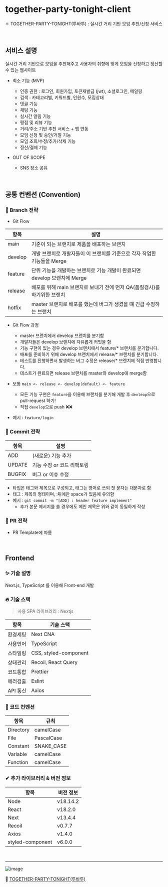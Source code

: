# together-party-tonight-client
⚛ TOGETHER-PARTY-TONIGHT(투바투) : 실시간 거리 기반 모임 추천/신청 서비스

<br>

## 서비스 설명

실시간 거리 기반으로 모임을 추천해주고 사용자의 취향에 맞게 모임을 신청하고 정산할 수 있는 웹사이트

- 최소 기능 (MVP)
  - 인증 권한 : 로그인, 회원가입, 토큰재발급 (jwt), 소셜로그인, 메일링
  - 검색 : 카테고리별, 키워드별, 인원수, 모집상태
  - 댓글 기능
  - 채팅 기능
  - 실시간 알림 기능
  - 평점 및 리뷰 기능
  - 거리/주소 기반 추천 서비스 + 맵 연동
  - 모임 신청 및 승인/거절 기능
  - 모임 조회/수정/추가/삭제 기능
  - 정산/결제 기능

- OUT OF SCOPE
  - SNS 장소 공유

<br>

## 공통 컨벤션 (Convention)

### 🌴 Branch 전략 
- Git Flow

|  **항목**  |                                  **설명**                                   |
| ---------- | --------------------------------------------------------------------------- |
| main       | 기준이 되는 브랜치로 제품을 배포하는 브랜치                                  |
| develop    | 개발 브랜치로 개발자들이 이 브랜치를 기준으로 각자 작업한 기능들을 Merge      |
| feature    | 단위 기능을 개발하는 브랜치로 기능 개발이 완료되면 develop 브랜치에 Merge     |
| release    | 배포를 위해 main 브랜치로 보내기 전에 먼저 QA(품질검사)를 하기위한 브랜치     |
| hotfix     | master 브랜치로 배포를 했는데 버그가 생겼을 떄 긴급 수정하는 브랜치           |

- Git Flow 과정
  - master 브랜치에서 develop 브랜치를 분기함
  - 개발자들은 develop 브랜치에 자유롭게 커밋을 함
  - 기능 구현이 있는 경우 develop 브랜치에서 feature/* 브랜치를 분기합니다.
  - 배포를 준비하기 위해 develop 브랜치에서 release/* 브랜치를 분기합니다.
  - 테스트를 진행하면서 발생하는 버그 수정은 release/* 브랜치에 직접 반영합니다.
  - 테스트가 완료되면 release 브랜치를 master와 develop에 merge함

- 보통 `main <- release <- develop(default) <- feature`
  - 모든 기능 구현은 `feature`을 이용해 브랜치를 분기해 개발 후 `devleop`으로 pull-request 하기!
  - 직접 `develop`으로 push ❌❌
- 예시 : `feature/login` 


### 🍕 Commit 전략 

|  **항목**  |             **설명**              |
| ---------- | ---------------------------------- |
| ADD        | (새로운) 기능 추가                 |
| UPDATE     | 기능 수정 or  코드 리팩토링        |
| BUGFIX     | 버그 or 이슈 수정                  |

- 타입은 태그와 제목으로 구성되고, 태그는 영어로 쓰되 첫 문자는 대문자로 함
- 태그 : 제목의 형태이며, :뒤에만 space가 있음에 유의함
- 예시 : `git commit -m "[ADD] : header feature implement"`
  - 추가 본문 메시지를 쓸 경우에도 메인 제목은 위와 같이 동일하게 작성


### 🍭 PR 전략
- PR Template에 따름

<br>

## Frontend

### ✨ 기술 설명
Next.js, TypeScript 를 이용해 Front-end 개발

### 🔥 기술 스택
> 사용 SPA 라이브러리 : Nextjs

|  **항목**  |     **기술 스택**    |
| ---------- | --------------------- |
| 환경세팅   | Next CNA              |
| 사용언어   | TypeScript            |
| 스타일링   | CSS, styled-component |
| 상태관리   | Recoil, React Query   |
| 코드통합   | Prettier              |
| 에러검출   | Eslint                |
| API 통신   | Axios                 |

### 🔅 코드 컨벤션
|  **항목**  |    **규칙**      |
| ---------- | ---------------- |
| Directory  | camelCase        |
| File       | PascalCase       |
| Constant   | SNAKE_CASE       |
| Variable   | camelCase        |
| Function   | camelCase        |


### ✔ 추가 라이브러리 & 버전 정보

|     **항목**     |  **버전 정보**    |
| ---------------- | ------------------ |
| Node             |  v18.14.2          |
| React            |  v18.2.0           |
| Next             |  v13.4.4           |
| Recoil           |  v0.7.7            |
| Axios            |  v1.4.0            |
| styled-component |  v6.0.0            |


<br>

---
![image](https://github.com/KangHayeonn/together-party-tonight-client/assets/78534650/2771f51a-eaef-40dc-99d1-5e5109f2986d)

🔗 [TOGETHER-PARTY-TONIGHT(투바투)](https://www.topato.site/)
